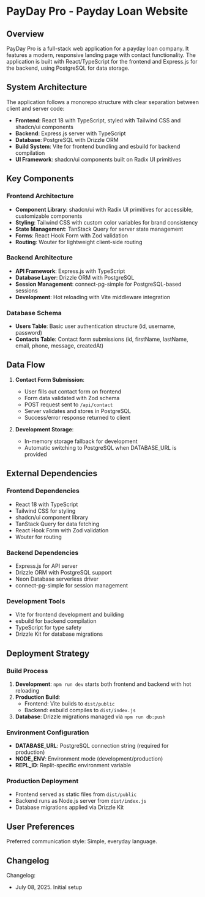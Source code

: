 # PayDay Pro - Payday Loan Website

## Overview

PayDay Pro is a full-stack web application for a payday loan company. It features a modern, responsive landing page with contact functionality. The application is built with React/TypeScript for the frontend and Express.js for the backend, using PostgreSQL for data storage.

## System Architecture

The application follows a monorepo structure with clear separation between client and server code:

- **Frontend**: React 18 with TypeScript, styled with Tailwind CSS and shadcn/ui components
- **Backend**: Express.js server with TypeScript
- **Database**: PostgreSQL with Drizzle ORM
- **Build System**: Vite for frontend bundling and esbuild for backend compilation
- **UI Framework**: shadcn/ui components built on Radix UI primitives

## Key Components

### Frontend Architecture
- **Component Library**: shadcn/ui with Radix UI primitives for accessible, customizable components
- **Styling**: Tailwind CSS with custom color variables for brand consistency
- **State Management**: TanStack Query for server state management
- **Forms**: React Hook Form with Zod validation
- **Routing**: Wouter for lightweight client-side routing

### Backend Architecture
- **API Framework**: Express.js with TypeScript
- **Database Layer**: Drizzle ORM with PostgreSQL
- **Session Management**: connect-pg-simple for PostgreSQL-based sessions
- **Development**: Hot reloading with Vite middleware integration

### Database Schema
- **Users Table**: Basic user authentication structure (id, username, password)
- **Contacts Table**: Contact form submissions (id, firstName, lastName, email, phone, message, createdAt)

## Data Flow

1. **Contact Form Submission**:
   - User fills out contact form on frontend
   - Form data validated with Zod schema
   - POST request sent to `/api/contact`
   - Server validates and stores in PostgreSQL
   - Success/error response returned to client

2. **Development Storage**:
   - In-memory storage fallback for development
   - Automatic switching to PostgreSQL when DATABASE_URL is provided

## External Dependencies

### Frontend Dependencies
- React 18 with TypeScript
- Tailwind CSS for styling
- shadcn/ui component library
- TanStack Query for data fetching
- React Hook Form with Zod validation
- Wouter for routing

### Backend Dependencies
- Express.js for API server
- Drizzle ORM with PostgreSQL support
- Neon Database serverless driver
- connect-pg-simple for session management

### Development Tools
- Vite for frontend development and building
- esbuild for backend compilation
- TypeScript for type safety
- Drizzle Kit for database migrations

## Deployment Strategy

### Build Process
1. **Development**: `npm run dev` starts both frontend and backend with hot reloading
2. **Production Build**: 
   - Frontend: Vite builds to `dist/public`
   - Backend: esbuild compiles to `dist/index.js`
3. **Database**: Drizzle migrations managed via `npm run db:push`

### Environment Configuration
- **DATABASE_URL**: PostgreSQL connection string (required for production)
- **NODE_ENV**: Environment mode (development/production)
- **REPL_ID**: Replit-specific environment variable

### Production Deployment
- Frontend served as static files from `dist/public`
- Backend runs as Node.js server from `dist/index.js`
- Database migrations applied via Drizzle Kit

## User Preferences

Preferred communication style: Simple, everyday language.

## Changelog

Changelog:
- July 08, 2025. Initial setup